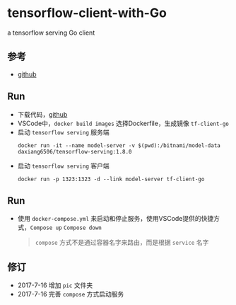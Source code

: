 # tensorflow-client-with-Go

a tensorflow serving Go client
 
## 参考
* [github](https://github.com/SineYuan/tensorflow-demo)

## Run
* 下载代码，[github](https://github.com/daxiang6506/TF-Client-Go)
* VSCode中，`docker build images` 选择Dockerfile，生成镜像 `tf-client-go`
* 启动 `tensorflow serving` 服务端
  ```
  docker run -it --name model-server -v $(pwd):/bitnami/model-data daxiang6506/tensorflow-serving:1.8.0
  ```
* 启动 `tensorflow serving` 客户端
  ```
  docker run -p 1323:1323 -d --link model-server tf-client-go
  ```

## Run
* 使用 `docker-compose.yml` 来启动和停止服务，使用VSCode提供的快捷方式，`Compose up` `Compose down`
  > `compose` 方式不是通过容器名字来路由，而是根据 `service` 名字

## 修订
* 2017-7-16 增加 `pic` 文件夹
* 2017-7-16 完善 `compose` 方式启动服务